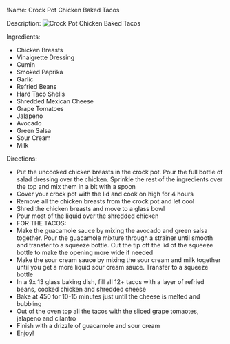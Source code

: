 !Name: Crock Pot Chicken Baked Tacos

Description:
![Crock Pot Chicken Baked Tacos](https://www.themealdb.com/images/media/meals/ypxvwv1505333929.jpg "Crock Pot Chicken Baked Tacos")

Ingredients:
- Chicken Breasts
- Vinaigrette Dressing
- Cumin
- Smoked Paprika
- Garlic
- Refried Beans
- Hard Taco Shells
- Shredded Mexican Cheese
- Grape Tomatoes
- Jalapeno
- Avocado
- Green Salsa
- Sour Cream
- Milk

Directions:
- Put the uncooked chicken breasts in the crock pot. Pour the full bottle of salad dressing over the chicken. Sprinkle the rest of the ingredients over the top and mix them in a bit with a spoon
- Cover your crock pot with the lid and cook on high for 4 hours
- Remove all the chicken breasts from the crock pot and let cool
- Shred the chicken breasts and move to a glass bowl
- Pour most of the liquid over the shredded chicken
- FOR THE TACOS:
- Make the guacamole sauce by mixing the avocado and green salsa together. Pour the guacamole mixture through a strainer until smooth and transfer to a squeeze bottle. Cut the tip off the lid of the squeeze bottle to make the opening more wide if needed
- Make the sour cream sauce by mixing the sour cream and milk together until you get a more liquid sour cream sauce. Transfer to a squeeze bottle
- In a 9x 13 glass baking dish, fill all 12+ tacos with a layer of refried beans, cooked chicken and shredded cheese
- Bake at 450 for 10-15 minutes just until the cheese is melted and bubbling
- Out of the oven top all the tacos with the sliced grape tomaotes, jalapeno and cilantro
- Finish with a drizzle of guacamole and sour cream
- Enjoy!

